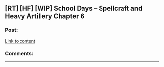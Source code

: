 ## [RT] [HF] [WIP] School Days – Spellcraft and Heavy Artillery Chapter 6

### Post:

[Link to content](http://dreamtime.logic11.com/index.php/2016/06/10/360/)

### Comments:

---

